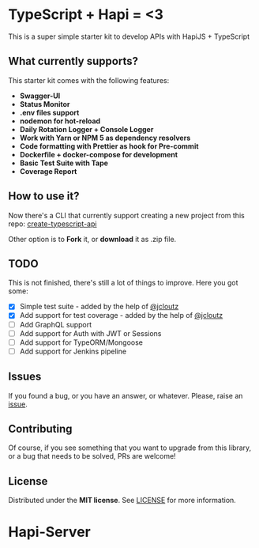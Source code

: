# TypeScript + Hapi = <3

This is a super simple starter kit to develop APIs with HapiJS + TypeScript

## What currently supports? 

This starter kit comes with the following features: 

- **Swagger-UI** 
- **Status Monitor**
- **.env files support**
- **nodemon for hot-reload**
- **Daily Rotation Logger + Console Logger** 
- **Work with Yarn or NPM 5 as dependency resolvers**
- **Code formatting with Prettier as hook for Pre-commit**
- **Dockerfile + docker-compose for development**
- **Basic Test Suite with Tape**
- **Coverage Report**

## How to use it? 

Now there's a CLI that currently support creating a new project from this repo: [create-typescript-api](https://github.com/BlackBoxVision/create-typescript-api)

Other option is to **Fork** it, or **download** it as .zip file.

## TODO

This is not finished, there's still a lot of things to improve. Here you got some:

- [X] Simple test suite - added by the help of [@jcloutz](https://github.com/jcloutz)
- [X] Add support for test coverage - added by the help of [@jcloutz](https://github.com/jcloutz)
- [ ] Add GraphQL support
- [ ] Add support for Auth with JWT or Sessions
- [ ] Add support for TypeORM/Mongoose
- [ ] Add support for Jenkins pipeline

## Issues

If you found a bug, or you have an answer, or whatever. Please, raise an [issue](https://github.com/BlackBoxVision/typescript-hapi-starter/issues/new).

## Contributing

Of course, if you see something that you want to upgrade from this library, or a bug that needs to be solved, PRs are welcome!

## License
Distributed under the **MIT license**. See [LICENSE](https://github.com/BlackBoxVision/typescript-hapi-starter/blob/master/LICENSE) for more information.
# Hapi-Server
